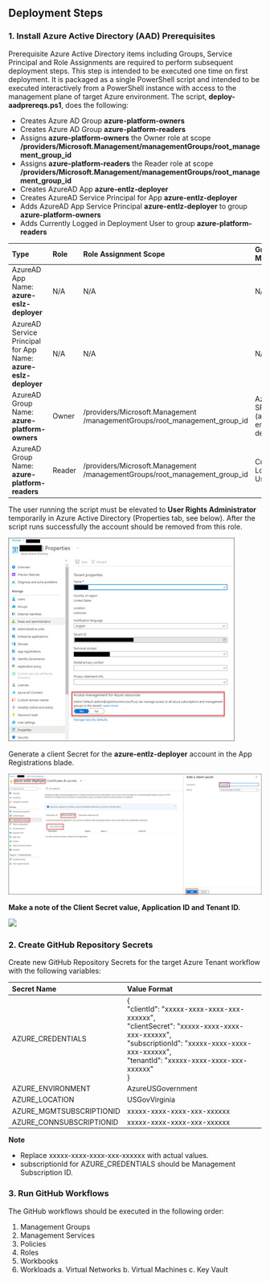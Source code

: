 ## Deployment Steps
### 1. Install Azure Active Directory (AAD) Prerequisites
Prerequisite Azure Active Directory items including Groups, Service Principal and Role Assignments are required to perform subsequent deployment steps.  This step is intended to be executed one time on first deployment.  It is packaged as a single PowerShell script and intended to be executed interactively from a PowerShell instance with access to the management plane of target Azure environment.  The script, **deploy-aadprereqs.ps1**, does the following:
* Creates Azure AD Group **azure-platform-owners**
* Creates Azure AD Group **azure-platform-readers**
* Assigns **azure-platform-owners** the Owner role at scope **/providers/Microsoft.Management/managementGroups/root_management_group_id**
* Assigns **azure-platform-readers** the Reader role at scope **/providers/Microsoft.Management/managementGroups/root_management_group_id**
* Creates AzureAD App **azure-entlz-deployer**
* Creates AzureAD Service Principal for App **azure-entlz-deployer**
* Adds AzureAD App Service Principal **azure-entlz-deployer** to group **azure-platform-owners**
* Adds Currently Logged in Deployment User to group **azure-platform-readers**

|  Type                                    |  Role  | Role Assignment Scope                                                     | Group Members|
|:-----------------------------------------|:-------|:--------------------------------------------------------------------------|:-------------|
| AzureAD App<br>Name: **azure-eslz-deployer**| N/A    | N/A                                                                       | N/A          |
| AzureAD Service Principal for App<br>Name: **azure-eslz-deployer**| N/A   | N/A                                                  | N/A          |
| AzureAD Group<br>Name:  **azure-platform-owners** | Owner | /providers/Microsoft.Management<br>/managementGroups/root_management_group_id | AzureAD SPN (azure-entlz-deployer)|
| AzureAD Group<br>Name: **azure-platform-readers** | Reader| /providers/Microsoft.Management<br>/managementGroups/root_management_group_id | Currently LoggedIn User |



The user running the script must be elevated to **User Rights Administrator** temporarily in Azure Active Directory (Properties tab, see below).  After the script runs successfully the account should be removed from this role.

![](User-Rights-Administrator.jpg)

Generate a client Secret for the **azure-entlz-deployer** account in the App Registrations blade.  

![](Client-Secret.jpg)

**Make a note of the Client Secret value, Application ID and Tenant ID.**

![](images\aad_info.png)

### 2. Create GitHub Repository Secrets
Create new GitHub Repository Secrets for the target Azure Tenant workflow with the following variables:

|  Secret Name              |  Value Format                                          |
|:--------------------------|:-------------------------------------------------------|
| AZURE_CREDENTIALS         | { <br>   "clientId": "xxxxx-xxxx-xxxx-xxx-xxxxxx", <br>  "clientSecret": "xxxxx-xxxx-xxxx-xxx-xxxxxx", <br>       "subscriptionId": "xxxxx-xxxx-xxxx-xxx-xxxxxx", <br>     "tenantId": "xxxxx-xxxx-xxxx-xxx-xxxxxx" <br>         } |
| AZURE_ENVIRONMENT         | AzureUSGovernment                                      |
| AZURE_LOCATION            | USGovVirginia                                          |
| AZURE_MGMTSUBSCRIPTIONID  | xxxxx-xxxx-xxxx-xxx-xxxxxx                             |
| AZURE_CONNSUBSCRIPTIONID  | xxxxx-xxxx-xxxx-xxx-xxxxxx                             |

**Note** 
- Replace xxxxx-xxxx-xxxx-xxx-xxxxxx with actual values.
- subscriptionId for AZURE_CREDENTIALS should be Management Subscription ID.


### 3. Run GitHub Workflows
The GitHub workflows should be executed in the following order:
1. Management Groups
2. Management Services
3. Policies
4. Roles
5. Workbooks
6. Workloads
    a. Virtual Networks
    b. Virtual Machines
    c. Key Vault
